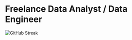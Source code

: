 # Freelance Data Analyst / Data Engineer

![GitHub Streak](https://github-readme-streak-stats.herokuapp.com?user=KaruppuTiger&theme=elegant)


